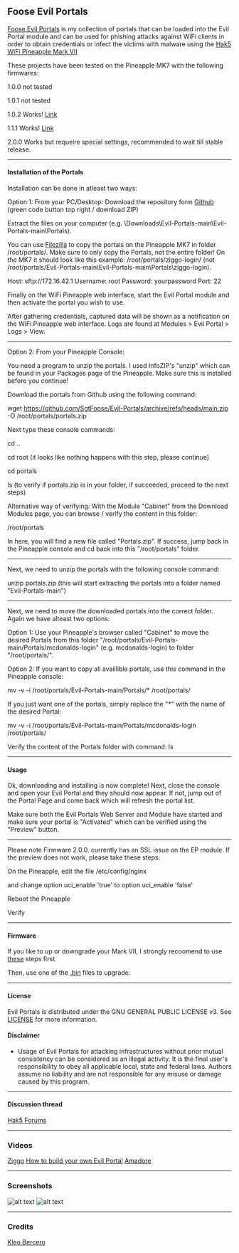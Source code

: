 ## Foose Evil Portals

[Foose Evil Portals](https://github.com/SgtFoose/Evil-Portals) is my collection of portals that can be loaded into the Evil Portal module and can be used for phishing attacks against WiFi clients in order to obtain credentials or infect the victims with malware using the [Hak5](https://hak5.org/) [WiFi Pineapple Mark VII](https://wifipineapple.com/) 

These projects have been tested on the Pineapple MK7 with the following firmwares:

1.0.0 not tested

1.0.1 not tested

1.0.2 Works! [Link](https://downloads.hak5.org/api/devices/wifipineapplemk7/firmwares/1.0.2-stable)

1.1.1 Works! [Link](https://downloads.hak5.org/api/devices/wifipineapplemk7/firmwares/1.1.1-stable)

2.0.0 Works but requeire special settings, recommended to wait till stable release.


---

#### Installation of the Portals
Installation can be done in atleast two ways:

Option 1: From your PC/Desktop:
Download the repository form [Github](https://github.com/SgtFoose/Evil-Portals) (green code button top right / download ZIP)

Extract the files on your computer (e.g. \Downloads\Evil-Portals-main\Evil-Portals-main\Portals).

You can use [Filezilla](https://filezilla-project.org/) to copy the portals on the Pineapple MK7 in folder /root/portals/.
Make sure to only copy the Portals, not the entire folder! On the MK7 it should look like this example: /root/portals/ziggo-login/ (not /root/portals/Evil-Portals-main\Evil-Portals-main\Portals\ziggo-login).

Host: sftp://172.16.42.1 Username: root Password: yourpassword Port: 22

Finally on the WiFi Pineapple web interface, start the Evil Portal module and then activate the portal you wish to use.

After gathering credentials, captured data will be shown as a notification on the WiFi Pineapple web interface. Logs are found at Modules > Evil Portal > Logs > View.

---

Option 2: From your Pineapple Console:

You need a program to unzip the portals. I used InfoZIP's "unzip" which can be found in your Packages page of the Pineapple. Make sure this is installed before you continue!

Download the portals from Github using the following command:

wget https://github.com/SgtFoose/Evil-Portals/archive/refs/heads/main.zip -O /root/portals/portals.zip

Next type these console commands:

cd ..

cd root (it looks like nothing happens with this step, please continue)

cd portals

ls (to verify if portals.zip is in your folder, if succeeded, proceed to the next steps)

Alternative way of verifying:
With the Module "Cabinet" from the Download Modules page, you can browse / verify the content in this folder:

/root/portals

In here, you will find a new file called "Portals.zip". If success, jump back in the Pineapple console and cd back into this "/root/portals" folder.

---

Next, we need to unzip the portals with the following console command:

unzip portals.zip (this will start extracting the portals into a folder named "Evil-Portals-main")

---

Next, we need to move the downloaded portals into the correct folder. 
Again we have alteast two options:

Option 1: Use your Pineapple's browser called "Cabinet" to move the desired Portals from this folder "/root/portals/Evil-Portals-main/Portals/mcdonalds-login" (e.g. mcdonalds-login) to folder "/root/portals/".



Option 2: If you want to copy all availlible portals, use this command in the Pineapple console:

mv -v -i /root/portals/Evil-Portals-main/Portals/* /root/portals/

If you just want one of the portals, simply replace the "*" with the name of the desired Portal:

mv -v -i /root/portals/Evil-Portals-main/Portals/mcdonalds-login /root/portals/

Verify the content of the Portals folder with command:
ls

---

#### Usage
Ok, downloading and installing is now complete!
Next, close the console and open your Evil Portal and they should now appear. If not, jump out of the Portal Page and come back which will refresh the portal list.

Make sure both the Evil Portals Web Server and Module have started and make sure your portal is "Activated" which can be verified using the "Preview" button.

---

Please note Firmware 2.0.0. currently has an SSL issue on the EP module. If the preview does not work, please take these steps:

On the Pineapple, edit the file
/etc/config/nginx

and change
    option uci_enable 'true'
to
    option uci_enable 'false'

Reboot the Pineapple

Verify

---

#### Firmware
If you like to up or downgrade your Mark VII, I strongly recoomend to use [these](https://docs.hak5.org/wifi-pineapple/faq/factory-reset-and-recovery) steps first.

Then, use one of the [.bin](https://downloads.hak5.org/api/devices/wifipineapplemk7/firmwares) files to upgrade. 

---
#### License
Evil Portals is distributed under the GNU GENERAL PUBLIC LICENSE v3. See [LICENSE](https://github.com/SgtFoose/Evil-Portals/blob/main/LICENSE) for more information.

#### Disclaimer
* Usage of Evil Portals for attacking infrastructures without prior mutual consistency can be considered as an illegal activity. It is the final user's responsibility to obey all applicable local, state and federal laws. Authors assume no liability and are not responsible for any misuse or damage caused by this program.

---
#### Discussion thread
[Hak5 Forums](https://forums.hak5.org/index.php?/topic/39856-evil-portals/)

---
### Videos
[Ziggo](https://youtu.be/knW2t2AYfGk)
[How to build your own Evil Portal](https://youtu.be/r6YXPGYmK0w)
[Amadore](https://www.youtube.com/watch?v=XyWYiM48F_E&ab_channel=SgtFoose)

---
### Screenshots
![alt text](https://user-images.githubusercontent.com/17387175/160284637-2b6bd6c3-d85c-40f2-b6f5-ee8d291dd87b.png?raw=true)
![alt text](https://user-images.githubusercontent.com/17387175/158378292-32af4781-31b7-4ce8-aae0-f09285bc9262.png?raw=true)


---
### Credits
[Kleo Bercero](https://github.com/kleo/evilportals)
